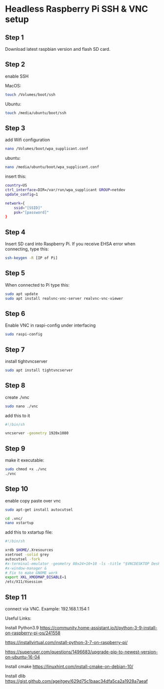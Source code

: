 # Headless Raspberry Pi SSH & VNC setup

## Step 1
Download latest raspbian version and flash SD card.


## Step 2
enable SSH

MacOS:
```sh
touch /Volumes/boot/ssh
```

Ubuntu:

```sh
touch /media/ubuntu/boot/ssh
```

## Step 3
add Wifi configuration
```sh
nano /Volumes/boot/wpa_supplicant.conf
```

ubuntu:
```sh
nano /media/ubuntu/boot/wpa_supplicant.conf
```

insert this:

```sh
country=US
ctrl_interface=DIR=/var/run/wpa_supplicant GROUP=netdev
update_config=1

network={
	ssid="[SSID]"
	psk="[password]"
}
```


## Step 4
Insert SD card into Raspberry Pi. If you receive EHSA error when connecting, type this:
```sh
ssh-keygen -R [IP of Pi]
```

## Step 5
When connected to Pi type this:
```sh
sudo apt update
sudo apt install realvnc-vnc-server realvnc-vnc-viewer
```

## Step 6
Enable VNC in raspi-config under interfacing
```sh
sudo raspi-config
```

## Step 7
install tightvncserver
```sh
sudo apt install tightvncserver
```

## Step 8
create ./vnc
```sh
sudo nano ./vnc
```
add this to it
```sh
#!/bin/sh

vncserver -geometry 1920x1080
```

## Step 9
make it executable:
```sh
sudo chmod +x ./vnc
./vnc
```

## Step 10
enable copy paste over vnc

```sh
sudo apt-get install autocutsel
```

```sh
cd .vnc/
nano xstartup
```

add this to xstartup file:

```sh
#!/bin/sh

xrdb $HOME/.Xresources
xsetroot -solid grey
autocutsel -fork
#x-terminal-emulator -geometry 80x24+10+10 -ls -title "$VNCDESKTOP Desktop" &
#x-window-manager &
# Fix to make GNOME work
export XKL_XMODMAP_DISABLE=1
/etc/X11/Xsession
```

## Step 11
connect via VNC. Example: 192.168.1.154:1

Useful Links:

Install Python3.9
https://community.home-assistant.io/t/python-3-9-install-on-raspberry-pi-os/241558

https://installvirtual.com/install-python-3-7-on-raspberry-pi/

https://superuser.com/questions/1496683/upgrade-pip-to-newest-version-on-ubuntu-16-04


Install cmake
https://linuxhint.com/install-cmake-on-debian-10/

Install dlib
https://gist.github.com/ageitgey/629d75c1baac34dfa5ca2a1928a7aeaf
